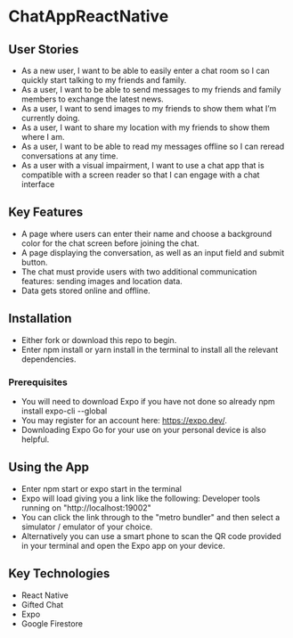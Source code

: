 # ChatAppReactNative

## User Stories
* As a new user, I want to be able to easily enter a chat room so I can quickly start talking to my
friends and family.
* As a user, I want to be able to send messages to my friends and family members to exchange
the latest news.
* As a user, I want to send images to my friends to show them what I’m currently doing.
* As a user, I want to share my location with my friends to show them where I am.
* As a user, I want to be able to read my messages offline so I can reread conversations at any
time.
* As a user with a visual impairment, I want to use a chat app that is compatible with a screen
reader so that I can engage with a chat interface

## Key Features 

* A page where users can enter their name and choose a background color for the chat screen
before joining the chat.
* A page displaying the conversation, as well as an input field and submit button.
* The chat must provide users with two additional communication features: sending images
and location data.
* Data gets stored online and offline.

## Installation 

* Either fork or download this repo to begin. 
* Enter npm install or yarn install in the terminal to install all the relevant dependencies. 

### Prerequisites 
* You will need to download Expo if you have not done so already npm install expo-cli --global
* You may register for an account here: https://expo.dev/.
* Downloading Expo Go for your use on your personal device is also helpful. 

## Using the App 
* Enter npm start or expo start in the terminal 
* Expo will load giving you a link like the following: Developer tools running on "http://localhost:19002"
* You can click the link through to the "metro bundler" and then select a simulator / emulator of your choice. 
* Alternatively you can use a smart phone to scan the QR code provided in your terminal and open the Expo app on your device. 

## Key Technologies
* React Native 
* Gifted Chat
* Expo 
* Google Firestore

